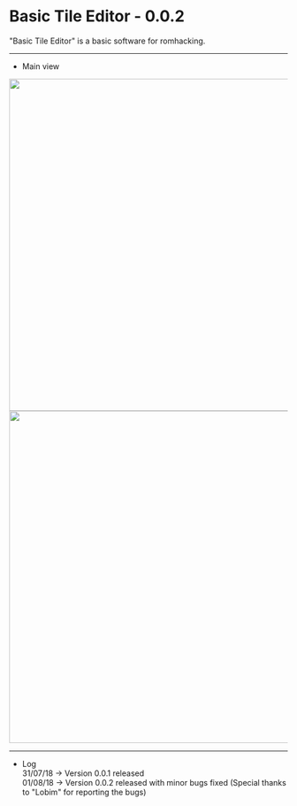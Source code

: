 # Basic Tile Editor - 0.0.2


"Basic Tile Editor" is a basic software for romhacking.

***
* Main view

<img width="600px" src="https://imgur.com/download/gkzPkYt"/>
<img width="600px" src="https://imgur.com/download/5iwHK7w"/>

***
* Log<br>
31/07/18 -> Version 0.0.1 released<br>
01/08/18 -> Version 0.0.2 released with minor bugs fixed (Special thanks to "Lobim" for reporting the bugs)<br>
